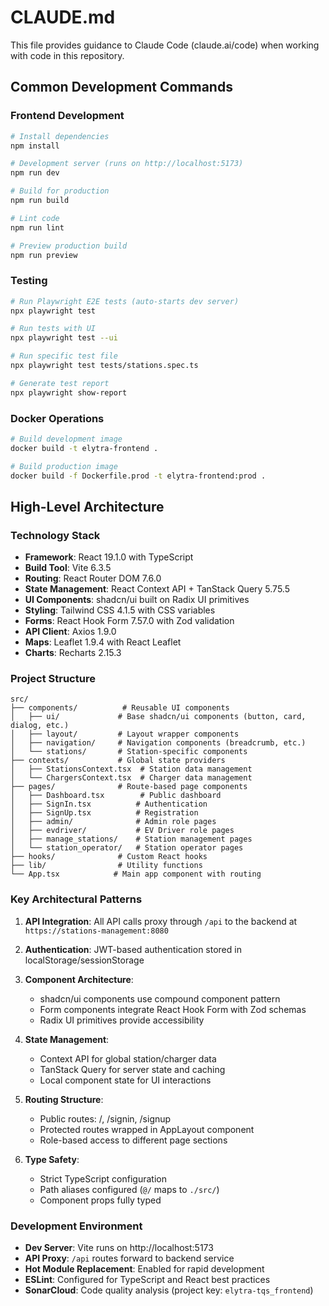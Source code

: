 # CLAUDE.md

This file provides guidance to Claude Code (claude.ai/code) when working with code in this repository.

## Common Development Commands

### Frontend Development
```bash
# Install dependencies
npm install

# Development server (runs on http://localhost:5173)
npm run dev

# Build for production
npm run build

# Lint code
npm run lint

# Preview production build
npm run preview
```

### Testing
```bash
# Run Playwright E2E tests (auto-starts dev server)
npx playwright test

# Run tests with UI
npx playwright test --ui

# Run specific test file
npx playwright test tests/stations.spec.ts

# Generate test report
npx playwright show-report
```

### Docker Operations
```bash
# Build development image
docker build -t elytra-frontend .

# Build production image
docker build -f Dockerfile.prod -t elytra-frontend:prod .
```

## High-Level Architecture

### Technology Stack
- **Framework**: React 19.1.0 with TypeScript
- **Build Tool**: Vite 6.3.5
- **Routing**: React Router DOM 7.6.0
- **State Management**: React Context API + TanStack Query 5.75.5
- **UI Components**: shadcn/ui built on Radix UI primitives
- **Styling**: Tailwind CSS 4.1.5 with CSS variables
- **Forms**: React Hook Form 7.57.0 with Zod validation
- **API Client**: Axios 1.9.0
- **Maps**: Leaflet 1.9.4 with React Leaflet
- **Charts**: Recharts 2.15.3

### Project Structure
```
src/
├── components/          # Reusable UI components
│   ├── ui/             # Base shadcn/ui components (button, card, dialog, etc.)
│   ├── layout/         # Layout wrapper components
│   ├── navigation/     # Navigation components (breadcrumb, etc.)
│   └── stations/       # Station-specific components
├── contexts/           # Global state providers
│   ├── StationsContext.tsx  # Station data management
│   └── ChargersContext.tsx  # Charger data management
├── pages/              # Route-based page components
│   ├── Dashboard.tsx        # Public dashboard
│   ├── SignIn.tsx          # Authentication
│   ├── SignUp.tsx          # Registration
│   ├── admin/              # Admin role pages
│   ├── evdriver/           # EV Driver role pages
│   ├── manage_stations/    # Station management pages
│   └── station_operator/   # Station operator pages
├── hooks/              # Custom React hooks
├── lib/                # Utility functions
└── App.tsx            # Main app component with routing
```

### Key Architectural Patterns

1. **API Integration**: All API calls proxy through `/api` to the backend at `https://stations-management:8080`

2. **Authentication**: JWT-based authentication stored in localStorage/sessionStorage

3. **Component Architecture**: 
   - shadcn/ui components use compound component pattern
   - Form components integrate React Hook Form with Zod schemas
   - Radix UI primitives provide accessibility

4. **State Management**:
   - Context API for global station/charger data
   - TanStack Query for server state and caching
   - Local component state for UI interactions

5. **Routing Structure**:
   - Public routes: /, /signin, /signup
   - Protected routes wrapped in AppLayout component
   - Role-based access to different page sections

6. **Type Safety**: 
   - Strict TypeScript configuration
   - Path aliases configured (`@/` maps to `./src/`)
   - Component props fully typed

### Development Environment

- **Dev Server**: Vite runs on http://localhost:5173
- **API Proxy**: `/api` routes forward to backend service
- **Hot Module Replacement**: Enabled for rapid development
- **ESLint**: Configured for TypeScript and React best practices
- **SonarCloud**: Code quality analysis (project key: `elytra-tqs_frontend`)